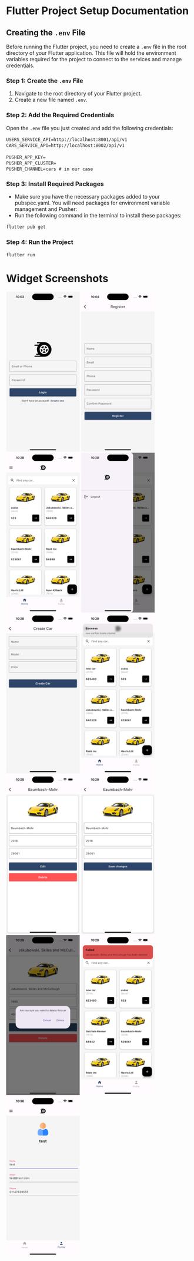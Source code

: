 # Flutter Project Setup Documentation

## Creating the `.env` File

Before running the Flutter project, you need to create a `.env` file in the root directory of your Flutter application. This file will hold the environment variables required for the project to connect to the services and manage credentials.

### Step 1: Create the `.env` File

1. Navigate to the root directory of your Flutter project.
2. Create a new file named `.env`.

### Step 2: Add the Required Credentials

Open the `.env` file you just created and add the following credentials:

```plaintext
USERS_SERVICE_API=http://localhost:8001/api/v1
CARS_SERVICE_API=http://localhost:8002/api/v1

PUSHER_APP_KEY=
PUSHER_APP_CLUSTER=
PUSHER_CHANNEL=cars # in our case
```
### Step 3: Install Required Packages
- Make sure you have the necessary packages added to your pubspec.yaml. You will need packages for environment variable management and Pusher:
- Run the following command in the terminal to install these packages:
```bash
flutter pub get
```
### Step 4: Run the Project
```bash
flutter run
```
# Widget Screenshots

<img src="images/screen_shots/Simulator Screenshot - iPhone 15 Pro Max - 1.png" width ="200" />
<img src="images/screen_shots/Simulator Screenshot - iPhone 15 Pro Max - 2.png" width ="200" />
<img src="images/screen_shots/Simulator Screenshot - iPhone 15 Pro Max - 3.png" width ="200" />
<img src="images/screen_shots/Simulator Screenshot - iPhone 15 Pro Max - 4.png" width ="200" />
<img src="images/screen_shots/Simulator Screenshot - iPhone 15 Pro Max - 5.png" width ="200" />
<img src="images/screen_shots/Simulator Screenshot - iPhone 15 Pro Max - 6.png" width ="200" />
<img src="images/screen_shots/Simulator Screenshot - iPhone 15 Pro Max - 7.png" width ="200" />
<img src="images/screen_shots/Simulator Screenshot - iPhone 15 Pro Max - 8.png" width ="200" />
<img src="images/screen_shots/Simulator Screenshot - iPhone 15 Pro Max - 9.png" width ="200" />
<img src="images/screen_shots/Simulator Screenshot - iPhone 15 Pro Max - 10.png" width ="200" />
<img src="images/screen_shots/Simulator Screenshot - iPhone 15 Pro Max - 11.png" width ="200" />